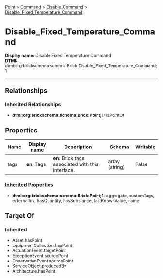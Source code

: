 [Point](../../Point.md) > [Command](../Command.md) > [Disable_Command](Disable_Command.md) > [Disable_Fixed_Temperature_Command](.)
# Disable_Fixed_Temperature_Command

**Display name:** Disable Fixed Temperature Command<br />
**DTMI:** dtmi:org:brickschema:schema:Brick:Disable_Fixed_Temperature_Command;1

---
## Relationships
### Inherited Relationships
* **dtmi:org:brickschema:schema:Brick:Point;1:** isPointOf
## Properties
|Name|Display name|Description|Schema|Writable|
|-|-|-|-|-|
|tags|**en**: Tags|**en**: Brick tags associated with this interface.|array (string)|False|
### Inherited Properties
* **dtmi:org:brickschema:schema:Brick:Point;1:** aggregate, customTags, externalIds, hasQuantity, hasSubstance, lastKnownValue, name
## Target Of
### Inherited
* Asset.hasPoint
* EquipmentCollection.hasPoint
* ActuationEvent.targetPoint
* ExceptionEvent.sourcePoint
* ObservationEvent.sourcePoint
* ServiceObject.producedBy
* Architecture.hasPoint
